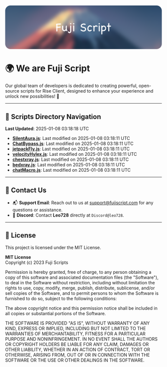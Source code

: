 ![Banner](.github/b.webp)

# 🌍 **We are Fuji Script**

Our global team of developers is dedicated to creating powerful, open-source scripts for Rise Client, designed to enhance your experience and unlock new possibilities! 🌟

---
<!-- SCRIPTS_NAVIGATION_START -->
## 📂 **Scripts Directory Navigation**

**Last Updated**: 2025-01-08 03:18:18 UTC

- **[SilentAura.js](scripts/SilentAura.js)**: Last modified on 2025-01-08 03:18:11 UTC
- **[ChatBypass.js](scripts/ChatBypass.js)**: Last modified on 2025-01-08 03:18:11 UTC
- **[jetpackFly.js](scripts/jetpackFly.js)**: Last modified on 2025-01-08 03:18:11 UTC
- **[velocityHylex.js](scripts/velocityHylex.js)**: Last modified on 2025-01-08 03:18:11 UTC
- **[chestxray.js](scripts/chestxray.js)**: Last modified on 2025-01-08 03:18:11 UTC
- **[bedxray.js](scripts/bedxray.js)**: Last modified on 2025-01-08 03:18:11 UTC
- **[chatMacro.js](scripts/chatMacro.js)**: Last modified on 2025-01-08 03:18:11 UTC

<!-- SCRIPTS_NAVIGATION_END -->

---

## 💬 **Contact Us**  
- 📬 **Support Email**: Reach out to us at [support@fujiscript.com](mailto:support@fujiscript.com) for any questions or assistance.  
- 💬 **Discord**: Contact **Leo728** directly at `Discord@leo728`.

---

## 📜 **License**

This project is licensed under the MIT License.  

**MIT License**  
Copyright (c) 2023 Fuji Scripts  

Permission is hereby granted, free of charge, to any person obtaining a copy of this software and associated documentation files (the "Software"), to deal in the Software without restriction, including without limitation the rights to use, copy, modify, merge, publish, distribute, sublicense, and/or sell copies of the Software, and to permit persons to whom the Software is furnished to do so, subject to the following conditions:  

The above copyright notice and this permission notice shall be included in all copies or substantial portions of the Software.  

THE SOFTWARE IS PROVIDED "AS IS", WITHOUT WARRANTY OF ANY KIND, EXPRESS OR IMPLIED, INCLUDING BUT NOT LIMITED TO THE WARRANTIES OF MERCHANTABILITY, FITNESS FOR A PARTICULAR PURPOSE AND NONINFRINGEMENT. IN NO EVENT SHALL THE AUTHORS OR COPYRIGHT HOLDERS BE LIABLE FOR ANY CLAIM, DAMAGES OR OTHER LIABILITY, WHETHER IN AN ACTION OF CONTRACT, TORT OR OTHERWISE, ARISING FROM, OUT OF OR IN CONNECTION WITH THE SOFTWARE OR THE USE OR OTHER DEALINGS IN THE SOFTWARE.  
